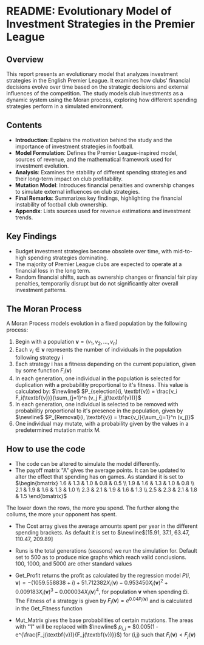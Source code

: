 # README: Evolutionary Model of Investment Strategies in the Premier League  

## Overview  
This report presents an evolutionary model that analyzes investment strategies in the English Premier League. It examines how clubs' financial decisions evolve over time based on the strategic decisions and external influences of the competition. The study models club investments as a dynamic system using the Moran process, exploring how different spending strategies perform in a simulated environment.  

## Contents  
- **Introduction**: Explains the motivation behind the study and the importance of investment strategies in football.  
- **Model Formulation**: Defines the Premier League-inspired model, sources of revenue, and the mathematical framework used for investment evolution.  
- **Analysis**: Examines the stability of different spending strategies and their long-term impact on club profitability.  
- **Mutation Model**: Introduces financial penalties and ownership changes to simulate external influences on club strategies.  
- **Final Remarks**: Summarizes key findings, highlighting the financial instability of football club ownership.  
- **Appendix**: Lists sources used for revenue estimations and investment trends.  

## Key Findings  
- Budget investment strategies become obsolete over time, with mid-to-high spending strategies dominating.  
- The majority of Premier League clubs are expected to operate at a financial loss in the long term.  
- Random financial shifts, such as ownership changes or financial fair play penalties, temporarily disrupt but do not significantly alter overall investment patterns.  

## The Moran Process
A Moran Process models evolution in a fixed population by the following process:

1) Begin with a population $\textbf{v} = (v_1, v_2, ..., v_n)$
2) Each $v_i \in \textbf{v}$ represents the number of individuals in the population following strategy i
3) Each strategy i has a fitness depending on the current population, given by some function $F_i(\textbf{v})$
4) In each generation, one individual in the population is selected for duplication with a probabilitiy proportional to it's fitness. 
This value is calculated by: $\newline$
$P_{selection}(i, \textbf{v}) = \frac{v_i F_i(\textbf{v})}{\sum_{j=1}^n (v_j F_j(\textbf{v}))}$
5) In each generation, one individual is selected to be removed with probabilitiy proportional to it's presence in the population, given by $\newline$
$P_{Removal}(i, \textbf{v}) = \frac{v_i}{\sum_{j=1}^n (v_j)}$
6) One individual may mutate, with a probability given by the values in a predetermined mutation matrix M.

## How to use the code
- The code can be altered to simulate the model differently.
- The payoff matrix "A" gives the average points. It can be updated to alter the effect that spending has on games. As standard it is set to
$\begin{bmatrix}
1.6 & 1.3 & 1.0 & 0.8 & 0.5 \\
1.9 & 1.6 & 1.3 & 1.0 & 0.8 \\
2.1 & 1.9 & 1.6 & 1.3 & 1.0 \\
2.3 & 2.1 & 1.9 & 1.6 & 1.3 \\
2.5 & 2.3 & 2.1 & 1.8 & 1.5
\end{bmatrix}$

The lower down the rows, the more you spend. The further along the collums, the more your opponent has spent.

- The Cost array gives the average amounts spent per year in the different spending brackets. As default it is set to $\newline$[15.91, 37.1, 63.47, 110.47, 209.89]

- Runs is the total generations (seasons) we run the simulation for. Default set to 500 as to produce nice graphs which reach valid conclusions. 100, 1000, and 5000 are other standard values

- Get_Profit returns the profit as calculated by the regression model $P(i,\textbf{v}) = -(1059.558838 + i) + 51.712382X_i(\textbf{v}) - 0.953450X_i(\textbf{v})^2 + 0.009183X_i(\textbf{v})^3 - 0.000034X_i(\textbf{v})^4$, for population $\textbf{v}$ when spending £i. The Fitness of a strategy is given by $F_{i}(\textbf{v}) = e^{0.04 P_{i}(\textbf{v})}$ and is calculated in the Get_Fitness function

- Mut_Matrix gives the base probabilities of certain mutations. The areas with "1" will be replaced with $\newline$
$p_{i,j}$ = $0.005(1 - e^{\frac{F_j(\textbf{v})}{F_j(\textbf{v})}}$) for (i,j) such that ${F_i(\textbf{v})} < F_j(\textbf{v})$

